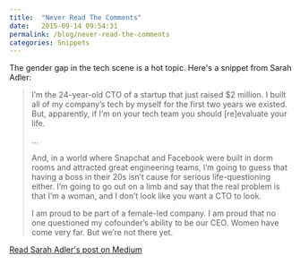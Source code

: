 ```yaml
---
title:  "Never Read The Comments"
date:   2015-09-14 09:54:31
permalink: /blog/never-read-the-comments
categories: Snippets
---
```

The gender gap in the tech scene is a hot topic. Here's a snippet from Sarah Adler:

> I’m the 24-year-old CTO of a startup that just raised $2 million. I built all of my company’s tech by myself for the first two years we existed. But, apparently, if I’m on your tech team you should [re]evaluate your life.
>
>...
>
>And, in a world where Snapchat and Facebook were built in dorm rooms and attracted great engineering teams, I’m going to guess that having a boss in their 20s isn’t cause for serious life-questioning either. I’m going to go out on a limb and say that the real problem is that I’m a woman, and I don’t look like you want a CTO to look.
>
> I am proud to be part of a female-led company. I am proud that no one questioned my cofounder’s ability to be our CEO. Women have come very far. But we’re not there yet.

[Read Sarah Adler's post on Medium](https://medium.com/@saraheadler/never-read-the-comments-9cba93b5712a)
